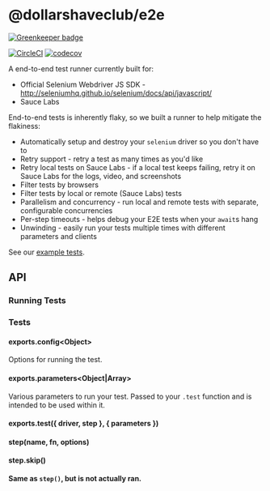 # @dollarshaveclub/e2e

[![Greenkeeper badge](https://badges.greenkeeper.io/dollarshaveclub/e2e.svg?token=53420725e4efa55047668b13f8221d19e6c294e7783481a4300c63fbed4ba71c&ts=1510792360361)](https://greenkeeper.io/)

[![CircleCI](https://circleci.com/gh/dollarshaveclub/e2e/tree/master.svg?style=svg&circle-token=3c62580973ef5525cd6a68b7e57bd8d9e603a91e)](https://circleci.com/gh/dollarshaveclub/e2e/tree/master)
[![codecov](https://codecov.io/gh/dollarshaveclub/e2e/branch/master/graph/badge.svg?token=RL1k07t3tS)](https://codecov.io/gh/dollarshaveclub/e2e)

A end-to-end test runner currently built for:

- Official Selenium Webdriver JS SDK - http://seleniumhq.github.io/selenium/docs/api/javascript/
- Sauce Labs

End-to-end tests is inherently flaky, so we built a runner to help mitigate the flakiness:

- Automatically setup and destroy your `selenium` driver so you don't have to
- Retry support - retry a test as many times as you'd like
- Retry local tests on Sauce Labs - if a local test keeps failing, retry it on Sauce Labs for the logs, video, and screenshots
- Filter tests by browsers
- Filter tests by local or remote (Sauce Labs) tests
- Parallelism and concurrency - run local and remote tests with separate, configurable concurrencies
- Per-step timeouts - helps debug your E2E tests when your `await`s hang
- Unwinding - easily run your tests multiple times with different parameters and clients

See our [example tests](tests/).

## API

### Running Tests

### Tests

#### exports.config\<Object\>

Options for running the test.

#### exports.parameters<Object|Array>

Various parameters to run your test.
Passed to your `.test` function and is intended to be used within it.

#### exports.test<Function>({ driver, step }, { parameters })

#### step(name<String>, fn<AsyncFunction>, options<Object>)

#### step.skip()

Same as `step()`, but is not actually ran.

